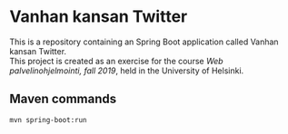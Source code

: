 # Vanhan kansan Twitter
This is a repository containing an Spring Boot application called Vanhan kansan Twitter.  
This project is created as an exercise for the course  _Web palvelinohjelmointi, fall 2019_, held in the University of Helsinki.

## Maven commands
```
mvn spring-boot:run
```
